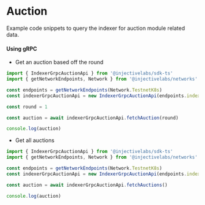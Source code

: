 # Auction

Example code snippets to query the indexer for auction module related data.

#### Using gRPC

* Get an auction based off the round

```ts
import { IndexerGrpcAuctionApi } from '@injectivelabs/sdk-ts'
import { getNetworkEndpoints, Network } from '@injectivelabs/networks'

const endpoints = getNetworkEndpoints(Network.TestnetK8s)
const indexerGrpcAuctionApi = new IndexerGrpcAuctionApi(endpoints.indexer)

const round = 1

const auction = await indexerGrpcAuctionApi.fetchAuction(round)

console.log(auction)
```

* Get all auctions

```ts
import { IndexerGrpcAuctionApi } from '@injectivelabs/sdk-ts'
import { getNetworkEndpoints, Network } from '@injectivelabs/networks'

const endpoints = getNetworkEndpoints(Network.TestnetK8s)
const indexerGrpcAuctionApi = new IndexerGrpcAuctionApi(endpoints.indexer)

const auction = await indexerGrpcAuctionApi.fetchAuctions()

console.log(auction)
```

